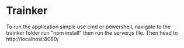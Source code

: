# Trainker
To run the application simple use cmd or powershell, navigate to the trainker folder run "npm install" then run the server.js file. Then head to http://localhost:8080/
